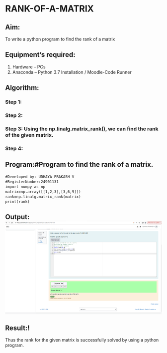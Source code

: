 # RANK-OF-A-MATRIX
## Aim:
To write a python program to find the rank of a matrix
## Equipment’s required:
1. 	Hardware – PCs
2. 	Anaconda – Python 3.7 Installation / Moodle-Code Runner
## Algorithm:
### Step 1: 
### Step 2: 
### Step 3: Using the np.linalg.matrix_rank(), we can find the rank of the given matrix.
### Step 4: 
## Program:#Program to find the rank of a matrix.
```
#Developed by: UDHAYA PRAKASH V 
#RegisterNumber:24901131
import numpy as np
matrix=np.array([[1,2,3],[3,6,9]])
rank=np.linalg.matrix_rank(matrix)
print(rank)
```
## Output:![Alt text](output2.png)
## Result:!
Thus the rank for the given matrix is successfully solved by  using a python program.

